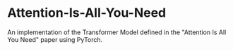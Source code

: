 # Attention-Is-All-You-Need
An implementation of the Transformer Model defined in the "Attention Is All You Need" paper using PyTorch.
